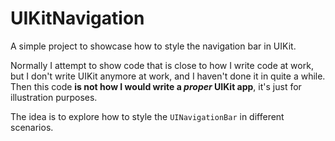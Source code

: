 # UIKitNavigation

A simple project to showcase how to style the navigation bar in UIKit.

Normally I attempt to show code that is close to how I write code at work, but I don't write UIKit anymore at work,
and I haven't done it in quite a while. Then this code **is not how I would write a _proper_ UIKit app**, it's just
for illustration purposes.

The idea is to explore how to style the `UINavigationBar` in different scenarios.
